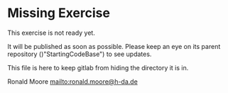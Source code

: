 # Missing Exercise

This exercise is not ready yet.  

It will be published as soon as possible. Please keep an eye on its parent repository ()"StartingCodeBase") to see updates.

This file is here to keep gitlab from hiding the directory it is in.



Ronald Moore <mailto:ronald.moore@h-da.de>

